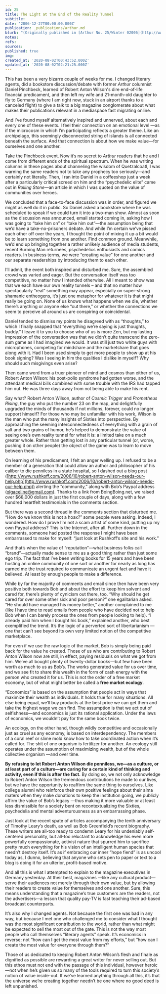```yaml
---
id: 25
title: The Light at the End of the Reality Tunnel
subtitle: 
date: '2006-12-27T00:00:00.000Z'
publication: _publications/arthur.md
blurb: "(Originally published in [Arthur No. 25/Winter 02006](http://www.arthurmag.com/store/index.php?ID=31))"
notes: 
refs: 
sources: 
published: true
img: 
created_at: '2020-08-02T00:43:52.000Z'
updated_at: '2020-08-02T02:21:25.000Z'
---
```

This has been a very bizarre couple of weeks for me. I changed literary agents, did a bookstore discussion/debate with former *Arthur* columnist Daniel Pinchbeck, learned of Robert Anton Wilson's dire end-of-life financial predicament, and then left my wife and 21-month-old daughter to fly to Germany (where I am right now, stuck in an airport thanks to a canceled flight) to give a talk to a big magazine conglomerate about what makes their publications relevant in a mediaspace fast migrating online.

And I’ve found myself alternatively inspired and unnerved, about each and every one of these events. I feel their connection on an emotional level —as if the microcosm in which I’m participating reflects a greater theme. Like an archipelago, this seemingly disconnected string of islands is all connected beneath the surface. And that connection is about how we make value—for ourselves and one another.

Take the Pinchbeck event. Now it’s no secret to *Arthur* readers that he and I come from different ends of the spiritual spectrum. When he was writing columns in these pages about channeling the wisdom of Quetzalcoatl, I was warning the same readers not to take any prophecy too seriously—and certainly not literally. Then, I ran into Daniel in a coffeeshop just a week after a particularly critical screed on him and the “psychedelic elite” came out in *Rolling Stone*—an article in which I was quoted on the value of communities over heroes.

We concluded that a face-to-face discussion was in order, and figured we might as well do it in public. So Daniel asked a bookstore where he was scheduled to speak if we could turn it into a two-man show. Almost as soon as the discussion was announced, email started coming in, asking how I was going to “take him on” or “take him out”—the assumption being that we’d have a take-no-prisoners debate. And while I’m certain we’ve pissed each other off over the years, I thought the point of mixing it up a bit would be to learn something from one another. Find common ground. Meanwhile, we’d end up bringing together a rather unlikely audience of media students, recent Burning Man returnees, psychedelics enthusiasts and comics readers. In business terms, we were “creating value” for one another and our separate readerships by introducing them to each other.

I’ll admit, the event both inspired and disturbed me. Sure, the assembled crowd was varied and eager. But the conversation itself was too competitive, no matter how I intended otherwise. All I meant to show was that we each have our own reality tunnels – and that no matter how spectacularly “real” something may appear, especially on super-strong shamanic entheogens, it’s just one metaphor for whatever it is that might really be going on. None of us knows what happens when we die, whether there’s anything or anyone else “out there,” or whether the connections we seem to perceive all around us are conspiring or coincidental.

Daniel tended to dismiss my points he disagreed with as “thoughts,” to which I finally snapped that “everything we’re saying is just thoughts, buddy.” I leave it to you to choose who of us is more Zen, but my lasting impression of the conversation was that we didn’t quite transcend the zero-sum game as I had imagined we would. It was still just two white guys with microphones, competing for mindshare and the marketshare that goes along with it. Had I been used simply to get more people to show up at his book signing? Was I seeing in him the qualities I dislike in myself? Why should such misgivings even arise?

Then came word from a truer pioneer of mind and cosmos than either of us, Robert Anton Wilson: his post-polio syndrome had gotten worse, and the attendant medical bills combined with some trouble with the IRS had tapped him out. He was three days away from not being able to make his rent.

Say what? Robert Anton Wilson, author of *Cosmic Trigger* and *Prometheus Rising*, the guy who put the number 23 on the map, and delightfully upgraded the minds of thousands if not millions, forever, could no longer support himself? For those who may be unfamiliar with his work, Wilson is the man who put the many insights of Sixties into perspective. By approaching the seeming interconnectedness of everything with a grain of salt and two grains of humor, he’s helped to demonstrate the value of seeing one’s own reality tunnel for what it is: a limited take on a much greater whole. Rather than getting lost in any particular tunnel (or, worse, pushing it on other people) the object of the game was to learn to move between them.

On learning of his predicament, I felt an anger welling up. I refused to be a member of a generation that could allow an author and philosopher of his caliber to die penniless in a state hospital, so I dashed out a blog post ([http://www.rushkoff.com/2006/10/robert-anton-wilson-needs-our-help.php](http://www.rushkoff.com/2006/10/robert-anton-wilson-needs-our-help.php)) alerting the “community,” along with Bob’s Paypal address (olgaceline@gmail.com). Thanks to a link from BoingBoing.net, we raised over $68,000 dollars in just the first couple of days, along with a few hundred heartfelt testimonials in the comments section.

But there was a second thread in the comments section that disturbed me. “How do we know this is not a hoax?” some people were asking. Indeed, I wondered. How do I prove I’m not a scam artist of some kind, putting up my own Paypal address? This is the Internet, after all. Further down in the comments, someone had posted the response I might have been embarrassed to make for myself: “just look at Rushkoff’s site and his work.”

And that’s when the value of “reputation”—what business folks call “brand”—actually made sense to me as a good thing rather than just some ego trip. The fact that I’ve been writing books for 15 years and have been hosting an online community of one sort or another for nearly as long has earned me the trust required to communicate an urgent fact and have it believed. At least by enough people to make a difference.

While by far the majority of comments and email since then have been very positive both towards Bob and about the effort to keep him solvent and cared for, there’s plenty of cynicism out there, too. “Why should he get cared for over some other sick and poor person?” one egalitarian asked. “He should have managed his money better,” another complained to me (like I have time to read emails from people who have decided not to help Bob when I can barely process the ones from people looking to help). “I already paid him when I bought his book,” explained another, who best exemplified the trend. It’s the logic of a perverted sort of libertarianism —one that can’t see beyond its own very limited notion of the competitive marketplace.

For even if we use the raw logic of the market, Bob is simply being paid back for the value he created. Those of us who are contributing to Robert Anton Wilson now are still, in effect, paying residuals on what we got from him. We’ve all bought plenty of twenty-dollar books—but few have been worth as much to us as Bob’s. The works generated value for us over time, and we see fit to share this wealth in the form of cash energy with the person who created it for us. This is not the order of a free market economy, but of what might better be called a **free market ecology**.

“Economics” is based on the assumption that people act in ways that maximize their wealth as individuals. It holds true for many situations. All else being equal, we’ll buy products at the best price we can get them and take the highest wage we can find. The assumption is that we act out of selfishness—and economics is just its rational application. Under the laws of economics, we wouldn’t pay for the same book twice.

An ecology, on the other hand, though wildly competitive and occasionally just as cruel as any economy, is based on interdependency. The members of a coral reef or slime mold know how to take coordinated action when it’s called for. The shit of one organism is fertilizer for another. An ecology still operates under the assumption of maximizing wealth, but of the whole collective organism —and over time.

**By refusing to let Robert Anton Wilson die penniless, we—as a culture, or at least part of a culture—are caring for a certain kind of thinking and activity, even if this is after the fact.** By doing so, we not only acknowledge to Robert Anton Wilson the tremendous contributions he made to our lives, but we have the opportunity to reaffirm the same thing to ourselves. Like college alumni who reinforce their own positive feelings about their alma maters when they make donations to keep the institution going, we publicly affirm the value of Bob’s legacy —thus making it more valuable or at least less dismissible for a society bent on recontextualizing the Sixties, psychedelia and mental adventurousness as an embarrassing phase.

Just look at the recent spate of articles accompanying the tenth anniversary of Timothy Leary’s death, as well as Bob Greenfield’s recent biography. These writers are all-too ready to condemn Leary for his undeniably self-centered personality, but all-too reluctant to acknowledge his even more powerfully compassionate, activist nature that spurred him to sacrifice pretty much everything for his vision of an intelligent human species that needn’t destroy itself. It’s as if embracing our inner “hope fiend” is as uncool today as, I dunno, believing that anyone who sets pen to paper or text to a blog is doing it for an ulterior, profit-based motive.

And all this is what I attempted to explain to the magazine executives in Germany yesterday. At their best, magazines —like any cultural product—serve their audiences not merely through their own value, but by allowing their readers to create value for themselves and one another. Sure, this means understanding that a magazine’s true customers are the readers, not the advertisers—a lesson that quality pay-TV is fast teaching their ad-based broadcast counterparts.

It’s also why I changed agents. Not because the first one was bad in any way, but because I met one who challenged me to consider what I thought was the most significant contribution to the world, rather than what might be expected to sell the most out of the gate. This is not the way most people who call themselves “literary agents” speak. It’s economics in reverse; not “how can I get the most value from my efforts,” but “how can I create the most value for everyone through them?”

Those of us dedicated to keeping Robert Anton Wilson’s flesh and finale as dignified as possible are rewarding a great writer for never selling out. But this ethos must not end with the passage of this individual, however heroic—not when he’s given us so many of the tools required to turn this society’s notion of value inside-out. If we’ve learned anything through all this, it’s that the universe we’re creating together needn’t be one where no good deed is left unpunished.
